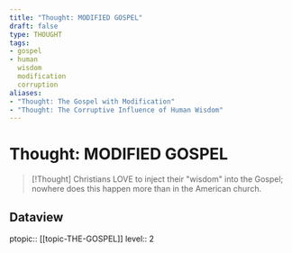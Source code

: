 ```yaml
---
title: "Thought: MODIFIED GOSPEL"
draft: false
type: THOUGHT
tags:
- gospel
- human
  wisdom
  modification
  corruption
aliases:
- "Thought: The Gospel with Modification"
- "Thought: The Corruptive Influence of Human Wisdom"
---
```

# Thought: MODIFIED GOSPEL
> [!Thought]
> Christians LOVE to inject their "wisdom" into the Gospel; nowhere does this happen more than in the American church.

## Dataview
ptopic:: [[topic-THE-GOSPEL]]
level:: 2
